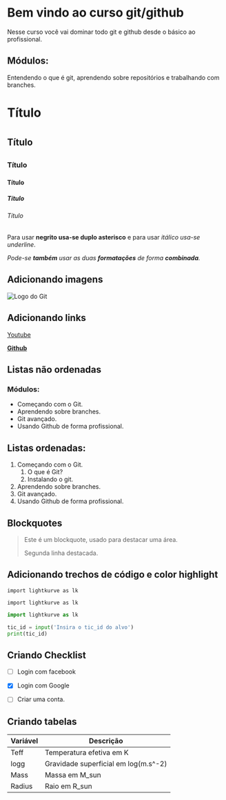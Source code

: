 # Bem vindo ao curso git/github
Nesse curso você vai dominar todo git e github desde o básico ao profissional.

## Módulos:
Entendendo o que é git, aprendendo sobre repositórios e trabalhando com branches.

# Título <h1>
## Título <h2>
### Título <h3>
#### Título <h4>
##### Título <h5>
###### Título <h6>


Para usar **negrito usa-se duplo asterisco** e para usar _itálico usa-se underline_.

_Pode-se **também** usar as duas **formatações** de forma **combinada**._

## Adicionando imagens
![Logo do Git](https://sergioprado.org/wp-content/uploads/2018/03/git-logo2-768x362.jpeg)

## Adicionando links
[Youtube](https://www.youtube.com)

[**Github**](https://github.com/Josafary)


## Listas não ordenadas
### Módulos:
* Começando com o Git.
* Aprendendo sobre branches.
* Git avançado.
* Usando Github de forma profissional.

## Listas ordenadas:
1. Começando com o Git.
    1. O que é Git?
    2. Instalando o git.
2. Aprendendo sobre branches.
3. Git avançado.
4. Usando Github de forma profissional.


## Blockquotes
> Este é um blockquote, usado para destacar uma área.
>
> Segunda linha destacada.


## Adicionando trechos de código e color highlight
```import lightkurve as lk```

``````
import lightkurve as lk
``````

``````py
import lightkurve as lk

tic_id = input('Insira o tic_id do alvo')
print(tic_id)
``````

## Criando Checklist
- [ ] Login com facebook
- [x] Login com Google
- [ ] Criar uma conta.


## Criando tabelas
Variável | Descrição
-------- | ---------
Teff | Temperatura efetiva em K
logg | Gravidade superficial em log(m.s^-2)
Mass | Massa em M_sun
Radius | Raio em R_sun
